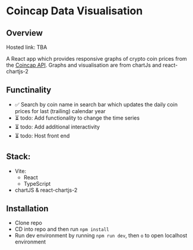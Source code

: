 # Coincap Data Visualisation

## Overview

Hosted link: TBA

A React app which provides responsive graphs of crypto coin prices from the [Coincap API](https://docs.coincap.io/). Graphs and visualisation are from chartJs and react-chartjs-2

## Functinality

-   ✅ Search by coin name in search bar which updates the daily coin prices for last (trailing) calendar year
-   ⏳ todo: Add functionality to change the time series
-   ⏳ todo: Add additional interactivity
-   ⏳ todo: Host front end

## Stack:

-   Vite:
    -   React
    -   TypeScript
-   chartJS & react-chartjs-2

## Installation

-   Clone repo
-   CD into repo and then run `npm install`
-   Run dev environment by running `npm run dev`, then `o` to open localhost environment
